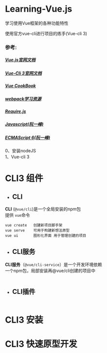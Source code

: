 # Learning-Vue.js
学习使用Vue框架的各种功能特性

使用官方vue-cli进行项目的练手(Vue-cli 3)

### 参考:
  ##### [Vue.js官网文档](https://cn.vuejs.org/v2/guide/)    
  ##### [Vue-Cli 3官网文档](https://cli.vuejs.org/zh/guide/)
  ##### [Vue CookBook](https://cn.vuejs.org/v2/cookbook/)  
  ##### [webpack学习资源](https://github.com/kraaas/webpack-tutorial-collection)  
  ##### [Require.js](http://www.requirejs.cn/)  
  ##### [Javascript(阮一峰)](https://wangdoc.com/javascript/)
  ##### [ECMAScript 6(阮一峰)](http://es6.ruanyifeng.com/?search=import&x=0&y=0#README)
  
  
  0、安装nodeJS  
  1、Vue-cli 3
  # CLI3 组件
  -  ## CLI
  **CLI** (```@vue/cli```)是一个全局安装的npm包  
  提供 ```vue```命令    
  ```
  vue create   创建新项目脚手架
  vue serve    可用于构建新想法原型
  vue ui       图形化界面 用于管理创建的项目
  ```
  
  -  ## CLI服务
  **CLI服务**（```@vue/cli-service```）是一个开发环境依赖  
  一个npm包，局部安装再@vue/cli创建的项目中
  
  ```
  
  ```
  
  -  ## CLI插件
  
  ```
  
  ```
  # CLI3 安装
  
  # CLI3 快速原型开发
  
  
